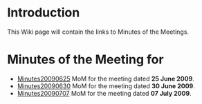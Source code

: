 # Introduction #

This Wiki page will contain the links to Minutes of the Meetings.


# Minutes of the Meeting for #

  * [Minutes20090625](Minutes20090625.md) MoM for the meeting dated **25 June 2009**.
  * [Minutes20090630](Minutes20090630.md) MoM for the meeting dated **30 June 2009**.
  * [Minutes20090707](Minutes20090707.md) MoM for the meeting dated **07 July 2009**.